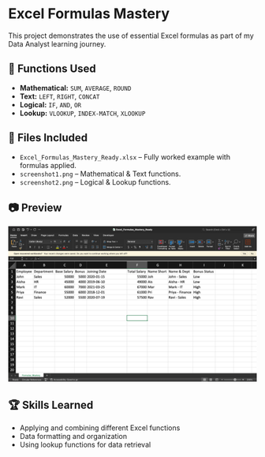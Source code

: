 # Excel Formulas Mastery

This project demonstrates the use of essential Excel formulas as part of my Data Analyst learning journey.

## 📌 Functions Used
- **Mathematical:** `SUM`, `AVERAGE`, `ROUND`
- **Text:** `LEFT`, `RIGHT`, `CONCAT`
- **Logical:** `IF`, `AND`, `OR`
- **Lookup:** `VLOOKUP`, `INDEX-MATCH`, `XLOOKUP`

## 📂 Files Included
- `Excel_Formulas_Mastery_Ready.xlsx` – Fully worked example with formulas applied.
- `screenshot1.png` – Mathematical & Text functions.
- `screenshot2.png` – Logical & Lookup functions.

## 📷 Preview
![Formulas Preview](screenshot1.png)

## 🏆 Skills Learned
- Applying and combining different Excel functions
- Data formatting and organization
- Using lookup functions for data retrieval
